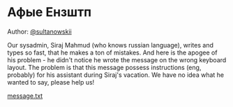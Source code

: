 # Афые Ензштп
Author: [@sultanowskii](http://t.me/sultanowskii)

Our sysadmin, Siraj Mahmud (who knows russian language), writes and types so fast, that he makes a ton of mistakes. And here is the apogee of his problem - he didn't notice he wrote the message on the wrong keyboard layout. The problem is that this message possess instructions (eng, probably) for his assistant during Siraj's vacation. We have no idea what he wanted to say, please help us!

[message.txt](https://drive.google.com/file/d/1lU0JlOu3_a9StRw1H0etkyHIzK8vrqpa/view?usp=sharing)

